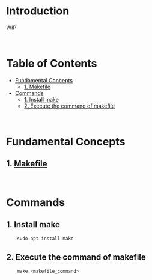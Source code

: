 <!-- omit in toc -->
# Introduction
WIP


<br />

<!-- omit in toc -->
# Table of Contents
- [Fundamental Concepts](#fundamental-concepts)
  - [1. Makefile](#1-makefile)
- [Commands](#commands)
  - [1. Install make](#1-install-make)
  - [2. Execute the command of makefile](#2-execute-the-command-of-makefile)

<br />

# Fundamental Concepts

## 1. [Makefile](https://mropengate.blogspot.com/2018/01/makefile.html)

<br />

# Commands 

## 1. Install make

```s
    sudo apt install make
```

## 2. Execute the command of makefile

```s
    make <makefile_command>
```



    

    






